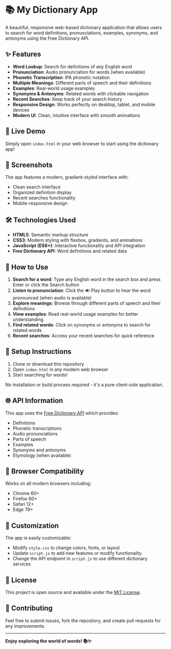 # 📚 My Dictionary App

A beautiful, responsive web-based dictionary application that allows users to search for word definitions, pronunciations, examples, synonyms, and antonyms using the Free Dictionary API.

## ✨ Features

- **Word Lookup**: Search for definitions of any English word
- **Pronunciation**: Audio pronunciation for words (when available)
- **Phonetic Transcription**: IPA phonetic notation
- **Multiple Meanings**: Different parts of speech and their definitions
- **Examples**: Real-world usage examples
- **Synonyms & Antonyms**: Related words with clickable navigation
- **Recent Searches**: Keep track of your search history
- **Responsive Design**: Works perfectly on desktop, tablet, and mobile devices
- **Modern UI**: Clean, intuitive interface with smooth animations

## 🚀 Live Demo

Simply open `index.html` in your web browser to start using the dictionary app!

## 📱 Screenshots

The app features a modern, gradient-styled interface with:
- Clean search interface
- Organized definition display
- Recent searches functionality
- Mobile-responsive design

## 🛠️ Technologies Used

- **HTML5**: Semantic markup structure
- **CSS3**: Modern styling with flexbox, gradients, and animations
- **JavaScript (ES6+)**: Interactive functionality and API integration
- **Free Dictionary API**: Word definitions and related data

## 📖 How to Use

1. **Search for a word**: Type any English word in the search box and press Enter or click the Search button
2. **Listen to pronunciation**: Click the 🔊 Play button to hear the word pronounced (when audio is available)
3. **Explore meanings**: Browse through different parts of speech and their definitions
4. **View examples**: Read real-world usage examples for better understanding
5. **Find related words**: Click on synonyms or antonyms to search for related words
6. **Recent searches**: Access your recent searches for quick reference

## 🔧 Setup Instructions

1. Clone or download this repository
2. Open `index.html` in any modern web browser
3. Start searching for words!

No installation or build process required - it's a pure client-side application.

## 🌐 API Information

This app uses the [Free Dictionary API](https://dictionaryapi.dev/) which provides:
- Definitions
- Phonetic transcriptions
- Audio pronunciations
- Parts of speech
- Examples
- Synonyms and antonyms
- Etymology (when available)

## 📱 Browser Compatibility

Works on all modern browsers including:
- Chrome 60+
- Firefox 60+
- Safari 12+
- Edge 79+

## 🎨 Customization

The app is easily customizable:
- Modify `style.css` to change colors, fonts, or layout
- Update `script.js` to add new features or modify functionality
- Change the API endpoint in `script.js` to use different dictionary services

## 📝 License

This project is open source and available under the [MIT License](LICENSE).

## 🤝 Contributing

Feel free to submit issues, fork the repository, and create pull requests for any improvements.

---

**Enjoy exploring the world of words! 📚✨**